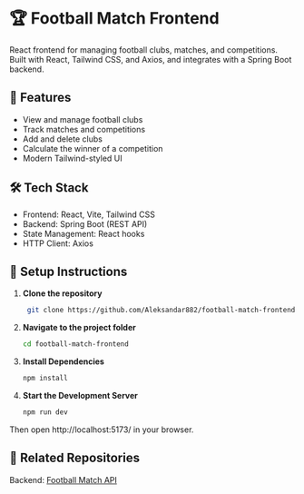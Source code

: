 # 🏆 Football Match Frontend

React frontend for managing football clubs, matches, and competitions. Built with React, Tailwind CSS, and Axios, and integrates with a Spring Boot backend.

## 🚀 Features

- View and manage football clubs
- Track matches and competitions
- Add and delete clubs
- Calculate the winner of a competition
- Modern Tailwind-styled UI

## 🛠️ Tech Stack

- Frontend: React, Vite, Tailwind CSS
- Backend: Spring Boot (REST API)
- State Management: React hooks
- HTTP Client: Axios

## 🚀 Setup Instructions

1. **Clone the repository**

   ```sh
    git clone https://github.com/Aleksandar882/football-match-frontend.git

   ```

2. **Navigate to the project folder**

   ```sh
   cd football-match-frontend
   ```

3. **Install Dependencies**

   ```sh
   npm install
   ```

4. **Start the Development Server**
   ```sh
   npm run dev
   ```

Then open http://localhost:5173/ in your browser.

## 🔗 Related Repositories

Backend: [Football Match API](https://github.com/Aleksandar882/football-match-api)
